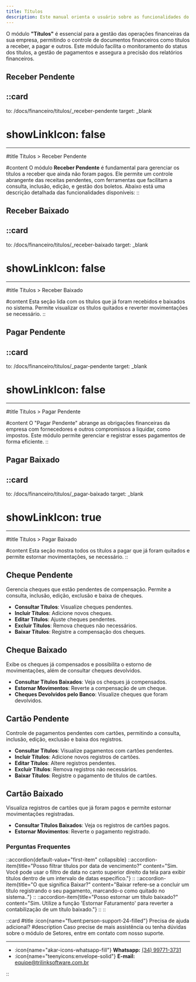 ```yaml
---
title: Títulos
description: Este manual orienta o usuário sobre as funcionalidades do módulo "Títulos", com foco na gestão de títulos financeiros pendentes e baixados no sistema.
---
```


O módulo **"Títulos"** é essencial para a gestão das operações financeiras da sua empresa, permitindo o controle de documentos financeiros como títulos a receber, a pagar e outros. Este módulo facilita o monitoramento do status dos títulos, a gestão de pagamentos e assegura a precisão dos relatórios financeiros.

## Receber Pendente

::card
---
to: /docs/financeiro/titulos/_receber-pendente
target: _blank
# showLinkIcon: false
---

#title
Títulos > Receber Pendente

#content
O módulo **Receber Pendente** é fundamental para gerenciar os títulos a receber que ainda não foram pagos. Ele permite um controle abrangente das receitas pendentes, com ferramentas que facilitam a consulta, inclusão, edição, e gestão dos boletos. Abaixo está uma descrição detalhada das funcionalidades disponíveis:
::


## Receber Baixado

::card
---
to: /docs/financeiro/titulos/_receber-baixado
target: _blank
# showLinkIcon: false
---

#title
Títulos > Receber Baixado

#content
Esta seção lida com os títulos que já foram recebidos e baixados no sistema. Permite visualizar os títulos quitados e reverter movimentações se necessário.
::

## Pagar Pendente

::card
---
to: /docs/financeiro/titulos/_pagar-pendente
target: _blank
# showLinkIcon: false
---

#title
Títulos > Pagar Pendente

#content
O "Pagar Pendente" abrange as obrigações financeiras da empresa com fornecedores e outros compromissos a liquidar, como impostos. Este módulo permite gerenciar e registrar esses pagamentos de forma eficiente.
::

## Pagar Baixado

::card
---
to: /docs/financeiro/titulos/_pagar-baixado
target: _blank
# showLinkIcon: true
---

#title
Títulos > Pagar Baixado

#content
Esta seção mostra todos os títulos a pagar que já foram quitados e permite estornar movimentações, se necessário.
::

## Cheque Pendente

Gerencia cheques que estão pendentes de compensação. Permite a consulta, inclusão, edição, exclusão e baixa de cheques.

- **Consultar Títulos**: Visualize cheques pendentes.
- **Incluir Títulos**: Adicione novos cheques.
- **Editar Títulos**: Ajuste cheques pendentes.
- **Excluir Títulos**: Remova cheques não necessários.
- **Baixar Títulos**: Registre a compensação dos cheques.

## Cheque Baixado

Exibe os cheques já compensados e possibilita o estorno de movimentações, além de consultar cheques devolvidos.

- **Consultar Títulos Baixados**: Veja os cheques já compensados.
- **Estornar Movimentos**: Reverte a compensação de um cheque.
- **Cheques Devolvidos pelo Banco**: Visualize cheques que foram devolvidos.

## Cartão Pendente

Controle de pagamentos pendentes com cartões, permitindo a consulta, inclusão, edição, exclusão e baixa dos registros.

- **Consultar Títulos**: Visualize pagamentos com cartões pendentes.
- **Incluir Títulos**: Adicione novos registros de cartões.
- **Editar Títulos**: Altere registros pendentes.
- **Excluir Títulos**: Remova registros não necessários.
- **Baixar Títulos**: Registre o pagamento de títulos de cartões.

## Cartão Baixado

Visualiza registros de cartões que já foram pagos e permite estornar movimentações registradas.

- **Consultar Títulos Baixados**: Veja os registros de cartões pagos.
- **Estornar Movimentos**: Reverte o pagamento registrado.

### Perguntas Frequentes

::accordion{default-value="first-item" collapsible}
  ::accordion-item{title="Posso filtrar títulos por data de vencimento?" content="Sim. Você pode usar o filtro de data no canto superior direito da tela para exibir títulos dentro de um intervalo de datas específico."}
  ::
  ::accordion-item{title="O que significa Baixar?" content="Baixar refere-se a concluir um título registrando o seu pagamento, marcando-o como quitado no sistema.."}
  ::
  ::accordion-item{title="Posso estornar um título baixado?" content="Sim. Utilize a função 'Estornar Faturamento' para reverter a contabilização de um título baixado."}
  ::
::

::card
#title
:icon{name="fluent:person-support-24-filled"} Precisa de ajuda adicional?
#description
Caso precise de mais assistência ou tenha dúvidas sobre o módulo de Setores, entre em contato com nosso suporte.

---

- :icon{name="akar-icons-whatsapp-fill"} **Whatsapp:** [(34) 99771-3731](https://wa.me/trilinksoftware)
- :icon{name="teenyicons:envelope-solid"} **E-mail:** [equipe@trilinksoftware.com.br](mailto:equipe@trilinksoftware.com.br)

::
